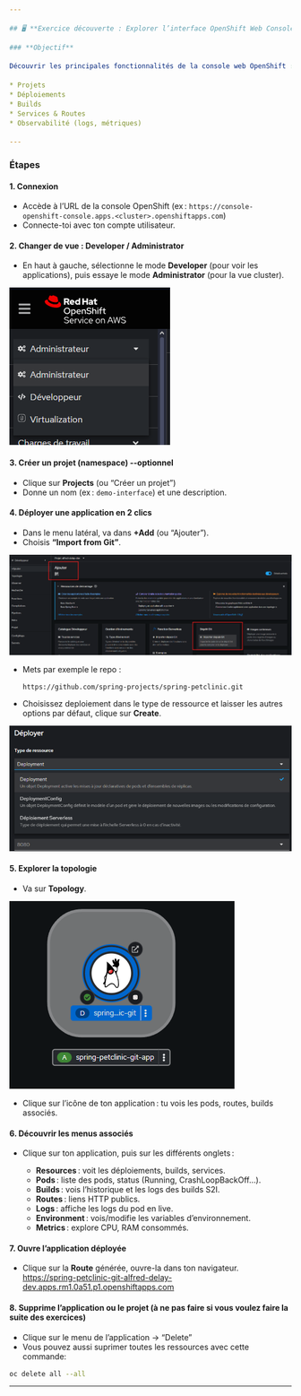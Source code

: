 ```yaml
---

## 🖥️ **Exercice découverte : Explorer l’interface OpenShift Web Console**

### **Objectif**

Découvrir les principales fonctionnalités de la console web OpenShift :

* Projets
* Déploiements
* Builds
* Services & Routes
* Observabilité (logs, métriques)

---
```


### **Étapes**

#### 1. **Connexion**

* Accède à l’URL de la console OpenShift (ex : `https://console-openshift-console.apps.<cluster>.openshiftapps.com`)
* Connecte-toi avec ton compte utilisateur.

#### 2. **Changer de vue : Developer / Administrator**

* En haut à gauche, sélectionne le mode **Developer** (pour voir les applications), puis essaye le mode **Administrator** (pour la vue cluster).

![alt text](image.png)

#### 3. **Créer un projet (namespace) --optionnel**

* Clique sur **Projects** (ou “Créer un projet”)
* Donne un nom (ex : `demo-interface`) et une description.

#### 4. **Déployer une application en 2 clics**

* Dans le menu latéral, va dans **+Add** (ou “Ajouter”).
* Choisis **“Import from Git”**.
  
![alt text](image-1.png)

* Mets par exemple le repo :

  ```
  https://github.com/spring-projects/spring-petclinic.git
  ```
* Choisissez deploiement dans le type de ressource et laisser les autres options par défaut, clique sur **Create**.

![alt text](image-3.png)

#### 5. **Explorer la topologie**

* Va sur **Topology**.
  
![alt text](image-2.png)

* Clique sur l’icône de ton application : tu vois les pods, routes, builds associés.

#### 6. **Découvrir les menus associés**

* Clique sur ton application, puis sur les différents onglets :

  * **Resources** : voit les déploiements, builds, services.
  * **Pods** : liste des pods, status (Running, CrashLoopBackOff…).
  * **Builds** : vois l’historique et les logs des builds S2I.
  * **Routes** : liens HTTP publics.
  * **Logs** : affiche les logs du pod en live.
  * **Environment** : vois/modifie les variables d’environnement.
  * **Metrics** : explore CPU, RAM consommés.

#### 7. **Ouvre l’application déployée**

* Clique sur la **Route** générée, ouvre-la dans ton navigateur.
https://spring-petclinic-git-alfred-delay-dev.apps.rm1.0a51.p1.openshiftapps.com

#### 8. **Supprime l’application ou le projet (à ne pas faire si vous voulez faire la suite des exercices)**

* Clique sur le menu de l’application → “Delete”
* Vous pouvez aussi suprimer toutes les ressources avec cette commande:

```bash
oc delete all --all
```

---
